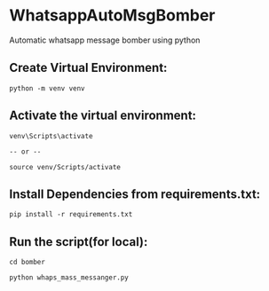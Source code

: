 # WhatsappAutoMsgBomber
Automatic whatsapp message bomber using python

## Create Virtual Environment:
```
python -m venv venv

``` 

## Activate the virtual environment:
```
venv\Scripts\activate

-- or --

source venv/Scripts/activate 
```

## Install Dependencies from requirements.txt:
```
pip install -r requirements.txt
```

## Run the script(for local):
```
cd bomber

python whaps_mass_messanger.py
```